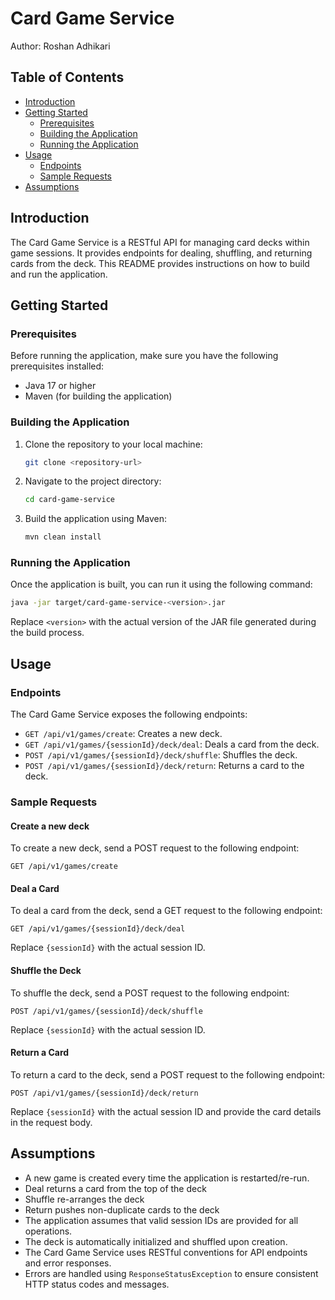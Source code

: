 
# Card Game Service

Author: Roshan Adhikari

## Table of Contents
- [Introduction](#introduction)
- [Getting Started](#getting-started)
  - [Prerequisites](#prerequisites)
  - [Building the Application](#building-the-application)
  - [Running the Application](#running-the-application)
- [Usage](#usage)
  - [Endpoints](#endpoints)
  - [Sample Requests](#sample-requests)
- [Assumptions](#assumptions)


## Introduction

The Card Game Service is a RESTful API for managing card decks within game sessions. It provides endpoints for dealing, shuffling, and returning cards from the deck. This README provides instructions on how to build and run the application.

## Getting Started

### Prerequisites

Before running the application, make sure you have the following prerequisites installed:

- Java 17 or higher
- Maven (for building the application)

### Building the Application

1. Clone the repository to your local machine:

   ```bash
   git clone <repository-url>
   ```

2. Navigate to the project directory:

   ```bash
   cd card-game-service
   ```

3. Build the application using Maven:

   ```bash
   mvn clean install
   ```

### Running the Application

Once the application is built, you can run it using the following command:

```bash
java -jar target/card-game-service-<version>.jar
```

Replace `<version>` with the actual version of the JAR file generated during the build process.

## Usage

### Endpoints

The Card Game Service exposes the following endpoints:

- `GET /api/v1/games/create`: Creates a new deck.
- `GET /api/v1/games/{sessionId}/deck/deal`: Deals a card from the deck.
- `POST /api/v1/games/{sessionId}/deck/shuffle`: Shuffles the deck.
- `POST /api/v1/games/{sessionId}/deck/return`: Returns a card to the deck.

### Sample Requests

#### Create a new deck

To create a new deck, send a POST request to the following endpoint:

```
GET /api/v1/games/create
```

#### Deal a Card

To deal a card from the deck, send a GET request to the following endpoint:

```
GET /api/v1/games/{sessionId}/deck/deal
```

Replace `{sessionId}` with the actual session ID.

#### Shuffle the Deck

To shuffle the deck, send a POST request to the following endpoint:

```
POST /api/v1/games/{sessionId}/deck/shuffle
```

Replace `{sessionId}` with the actual session ID.

#### Return a Card

To return a card to the deck, send a POST request to the following endpoint:

```
POST /api/v1/games/{sessionId}/deck/return
```

Replace `{sessionId}` with the actual session ID and provide the card details in the request body.

## Assumptions

- A new game is created every time the application is restarted/re-run.
- Deal returns a card from the top of the deck
- Shuffle re-arranges the deck 
- Return pushes non-duplicate cards to the deck
- The application assumes that valid session IDs are provided for all operations.
- The deck is automatically initialized and shuffled upon creation.
- The Card Game Service uses RESTful conventions for API endpoints and error responses.
- Errors are handled using `ResponseStatusException` to ensure consistent HTTP status codes and messages.

